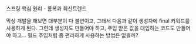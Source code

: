 스프링 핵심 원리 - 롬복과 최신트렌드

막상 개발을 해보면 대부분이 다 불변이고, 그래서 다음과 같이 생성자에 final 키워드를 사용하게 된다. 
그런데 생성자도 만들어야 하고, 주입 받은 값을 대입하는 코드도 만들어야 하고...
필드 주입처럼 좀 편리하게 사용하는 방법은 없을까?

